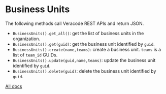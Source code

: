 # Business Units

The following methods call Veracode REST APIs and return JSON.

- `BusinessUnits().get_all()`: get the list of business units in the organization.
- `BusinessUnits().get(guid)`: get the business unit identified by `guid`.
- `BusinessUnits().create(name,teams)`: create a business unit. `teams` is a list of `team_id` GUIDs.
- `BusinessUnits().update(guid,name,teams)`: update the business unit identified by `guid`.
- `BusinessUnits().delete(guid)`: delete the business unit identified by `guid`.

[All docs](docs.md)
